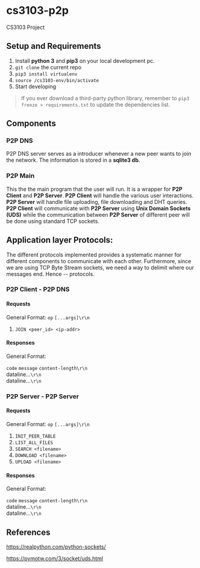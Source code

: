 # cs3103-p2p
CS3103 Project

## Setup and Requirements
 1. Install __python 3__ and __pip3__ on your local development pc.
 2. `git clone` the current repo
 3. `pip3 install virtualenv`
 4. `source /cs3103-env/bin/activate`
 5. Start developing

> If you ever download a third-party python library, remember to `pip3 freeze > requirements.txt` to update the dependencies list.

## Components

### P2P DNS
P2P DNS server serves as a introducer whenever a new peer wants to join the network. The information is stored in a __sqlite3 db__.

### P2P Main
This the the main program that the user will run. It is a wrapper for __P2P Client__ and __P2P Server__. __P2P Client__ will handle the various user interactions. __P2P Server__ will handle file uploading, file downloading and DHT queries. __P2P Client__ will communicate with __P2P Server__ using __Unix Domain Sockets (UDS)__ while the communication between __P2P Server__ of different peer will be done using standard TCP sockets. 


## Application layer Protocols:
The different protocols implemented provides a systematic manner for different components to communicate with each other. Furthermore, since we are using TCP Byte Stream sockets, we need a way to delimit where our messages end. Hence -- protocols.

### P2P Client - P2P DNS
#### Requests
General Format: `op` `[...args]\r\n`
  
  1. `JOIN <peer_id> <ip-addr>`

#### Responses
General Format: 

`code` `message` `content-length\r\n`<br/>
dataline...`\r\n`<br/>
dataline...`\r\n`


### P2P Server - P2P Server
#### Requests
General Format: `op` `[...args]\r\n`
  
  1. `INIT_PEER_TABLE`
  2. `LIST_ALL_FILES`
  3. `SEARCH <filename>`
  4. `DOWNLOAD <filename>`
  5. `UPLOAD <filename>`

#### Responses
General Format: 

`code` `message` `content-length\r\n`<br/>
dataline...`\r\n`<br/>
dataline...`\r\n`


## References
https://realpython.com/python-sockets/

https://pymotw.com/3/socket/uds.html
